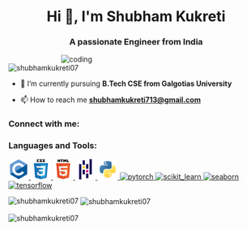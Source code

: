<h1 align="center">Hi 👋, I'm Shubham Kukreti</h1>
<h3 align="center">A passionate Engineer from India</h3>
<img align="right" alt="coding" width="400" src="https://blog-assets.freshworks.com/freshdesk/wp-content/uploads/2018/08/Header_gif_assembly-1.gif">
<p align="left"> <img src="https://komarev.com/ghpvc/?username=shubhamkukreti07&label=Profile%20views&color=0e75b6&style=flat" alt="shubhamkukreti07" /> </p>

- 🌱 I’m currently pursuing **B.Tech CSE from Galgotias University**

- 📫 How to reach me **shubhamkukreti713@gmail.com**

<h3 align="left">Connect with me:</h3>
<p align="left">
</p>

<h3 align="left">Languages and Tools:</h3>
<p align="left"> <a href="https://www.cprogramming.com/" target="_blank" rel="noreferrer"> <img src="https://raw.githubusercontent.com/devicons/devicon/master/icons/c/c-original.svg" alt="c" width="40" height="40"/> </a> <a href="https://www.w3schools.com/css/" target="_blank" rel="noreferrer"> <img src="https://raw.githubusercontent.com/devicons/devicon/master/icons/css3/css3-original-wordmark.svg" alt="css3" width="40" height="40"/> </a> <a href="https://www.w3.org/html/" target="_blank" rel="noreferrer"> <img src="https://raw.githubusercontent.com/devicons/devicon/master/icons/html5/html5-original-wordmark.svg" alt="html5" width="40" height="40"/> </a> <a href="https://pandas.pydata.org/" target="_blank" rel="noreferrer"> <img src="https://raw.githubusercontent.com/devicons/devicon/2ae2a900d2f041da66e950e4d48052658d850630/icons/pandas/pandas-original.svg" alt="pandas" width="40" height="40"/> </a> <a href="https://www.python.org" target="_blank" rel="noreferrer"> <img src="https://raw.githubusercontent.com/devicons/devicon/master/icons/python/python-original.svg" alt="python" width="40" height="40"/> </a> <a href="https://pytorch.org/" target="_blank" rel="noreferrer"> <img src="https://www.vectorlogo.zone/logos/pytorch/pytorch-icon.svg" alt="pytorch" width="40" height="40"/> </a> <a href="https://scikit-learn.org/" target="_blank" rel="noreferrer"> <img src="https://upload.wikimedia.org/wikipedia/commons/0/05/Scikit_learn_logo_small.svg" alt="scikit_learn" width="40" height="40"/> </a> <a href="https://seaborn.pydata.org/" target="_blank" rel="noreferrer"> <img src="https://seaborn.pydata.org/_images/logo-mark-lightbg.svg" alt="seaborn" width="40" height="40"/> </a> <a href="https://www.tensorflow.org" target="_blank" rel="noreferrer"> <img src="https://www.vectorlogo.zone/logos/tensorflow/tensorflow-icon.svg" alt="tensorflow" width="40" height="40"/> </a> </p>

<p><img align="left" src="https://github-readme-stats.vercel.app/api/top-langs?username=shubhamkukreti07&show_icons=true&locale=en&layout=compact" alt="shubhamkukreti07" /></p>

<p>&nbsp;<img align="center" src="https://github-readme-stats.vercel.app/api?username=shubhamkukreti07&show_icons=true&locale=en" alt="shubhamkukreti07" /></p>

<p><img align="center" src="https://github-readme-streak-stats.herokuapp.com/?user=shubhamkukreti07&" alt="shubhamkukreti07" /></p>
